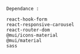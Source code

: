     Dependance :

    react-hook-form
    react-responsive-carousel
    react-router-dom
    @mui/icons-material
    @mui/material
    sass
